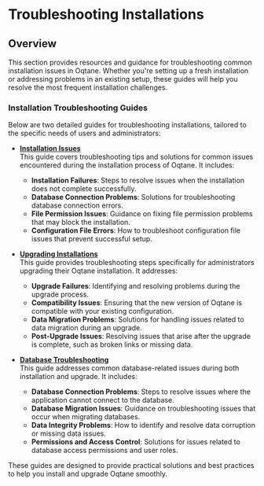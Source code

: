 # Troubleshooting Installations

## Overview

This section provides resources and guidance for troubleshooting common installation issues in Oqtane. Whether you're setting up a fresh installation or addressing problems in an existing setup, these guides will help you resolve the most frequent installation challenges.

### Installation Troubleshooting Guides

Below are two detailed guides for troubleshooting installations, tailored to the specific needs of users and administrators:

- **[Installation Issues](../troubleshooting/troubleshooting-installations.md)**  
  This guide covers troubleshooting tips and solutions for common issues encountered during the installation process of Oqtane. It includes:
  - **Installation Failures**: Steps to resolve issues when the installation does not complete successfully.
  - **Database Connection Problems**: Solutions for troubleshooting database connection errors.
  - **File Permission Issues**: Guidance on fixing file permission problems that may block the installation.
  - **Configuration File Errors**: How to troubleshoot configuration file issues that prevent successful setup.

- **[Upgrading Installations](../troubleshooting/troubleshooting-upgrading-installations.md)**  
  This guide provides troubleshooting steps specifically for administrators upgrading their Oqtane installation. It addresses:
  - **Upgrade Failures**: Identifying and resolving problems during the upgrade process.
  - **Compatibility Issues**: Ensuring that the new version of Oqtane is compatible with your existing configuration.
  - **Data Migration Problems**: Solutions for handling issues related to data migration during an upgrade.
  - **Post-Upgrade Issues**: Resolving issues that arise after the upgrade is complete, such as broken links or missing data.

- **[Database Troubleshooting](../troubleshooting/troubleshooting-database.md)**  
  This guide addresses common database-related issues during both installation and upgrade. It includes:
  - **Database Connection Problems**: Steps to resolve issues where the application cannot connect to the database.
  - **Database Migration Issues**: Guidance on troubleshooting issues that occur when migrating databases.
  - **Data Integrity Problems**: How to identify and resolve data corruption or missing data issues.
  - **Permissions and Access Control**: Solutions for issues related to database access permissions and user roles.


These guides are designed to provide practical solutions and best practices to help you install and upgrade Oqtane smoothly.
